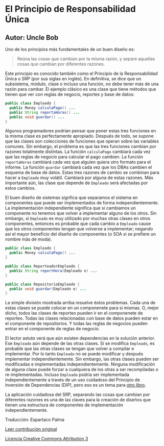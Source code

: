 El Principio de Responsabilidad Única
===================
Autor: Uncle Bob
-------------------

Uno de los principios más fundamentales de un buen diseño es:

> Reúna las cosas que cambian por la misma razón, y separe aquellas cosas que cambian por diferentes razones.

Este principio es conocido también como el Principio de la Responsabilidad Única o SRP (por sus siglas en inglés). En definitiva, se dice que un subsistema, módulo, clase o incluso una función, no debe tener más de una razón para cambar. El ejemplo clásico es una clase que tiene métodos que tienen que ver con reglas de negocio, reportes y base de datos:

```java
public class Empleado {
  public Money calculaPago() ...
  public String reportaHoras() ...
  public void guardar() ...
}
```
Algunos programadores podrían pensar que poner estas tres funciones en la misma clase es perfectamente apropiado. Después de todo, se supone que las clases son colecciones de funciones que operan sobre las variables comunes. Sin embargo, el problema es que las tres funciones cambian por razones totalmente distintas. La función `calculaPago` cambiará cada vez que las reglas de negocio para calcular el pago cambien. La función `reportaHoras` cambiará cada vez que alguien quiera otro formato para el informe. La función `guardar` cambiará cada vez que los DBAs cambien el esquema de base de datos. Estas tres razones de cambio se combinan para hacer a `Empleado` muy volátil. Cambiará por alguna de estas razones. Más importante aún, las clase que depende de `Empleado` será afectadas por estos cambios.

El buen diseño de sistemas signfica que separamos el sistema en componentes que puede ser implementados de forma independientemente. La implementación independiente significa que si cambiamos un componente no tenemos que volver a implementar alguno de los otros. Sin embargo, si `Empleado` es muy utilizado por muchas otras clases en otros componentes, entonces es probable que cada cambio a `Empleado` cause que los otros componentes tengan que volverse a implementar; negando así el mayor beneficio del diseño de componentes (o SOA si se prefiere un nombre más de moda).

```java
public class Empleado {
  public Money calculaPago() ...
}

public class ReporteadorEmpleado {
  public String reportHora(Empleado e) ...
}

public class RepositorioEmpleado {
  public void guardar(Empleado e) ...
}
```
La simple división mostrada arriba resuelve éstos problemas. Cada una de estas clases se puede colocar en un componenete para sí mismas. O, mejor dicho, todos las clases de reporteo pueden ir en el componenete de reporteo. Todas las clases relacionadas con base de datos pueden estar en el componente de repositorios. Y todas las reglas de negocios pueden entrar en el componente de reglas de negocio.

El lector astuto verá que aún existen dependencias en la solución anterior. Ese `Empleado` aún depende de las otras clases. Si se modifica `Empleado`, es probable que las otras clases se tengan que volver a compilar e implementar. Por lo tanto `Empleado` no se puede modificar y después implementar independientemente. Sin embargo, las otras clases pueden ser modificadas e implementadas independientemente. Ninguna modificación de alguna clase puede forzar a cualquiera de los otras a ser recompiladas o re-implementadas. Incluso `Empleado` podría ser implementada independientemente a través de un uso cuidadoso del Principio de Inversión de Dependencias (DIP), pero eso es un tema para [otro libro](http://www.amazon.com/dp/0135974445/).

La aplicación cuidadosa del SRP, separando las cosas que cambian por diferentes razones es una de las claves para la creación de diseños que tienen una estructura de componentes de implementación independientemente.


Traducción: Espartaco Palma

[Leer contribución original](http://programmer.97things.oreilly.com/wiki/index.php/The_Single_Responsibility_Principle)

[Licencia Creative Commons Attribution 3](http://creativecommons.org/licenses/by/3.0/us/deed.es)